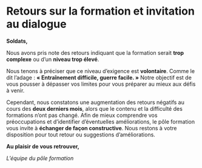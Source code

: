 # Retours sur la formation et invitation au dialogue

**Soldats,**

Nous avons pris note des retours indiquant que la formation serait **trop complexe** ou d’un **niveau trop élevé**.

Nous tenons à préciser que ce niveau d’exigence est **volontaire**. Comme le dit l’adage : **« Entraînement difficile, guerre facile. »** Notre objectif est de vous pousser à dépasser vos limites pour vous préparer au mieux aux défis à venir.

Cependant, nous constatons une augmentation des retours négatifs au cours des **deux derniers mois**, alors que le contenu et la difficulté des formations n’ont pas changé. Afin de mieux comprendre vos préoccupations et d’identifier d’éventuelles améliorations, le pôle formation vous invite à **échanger de façon constructive**. Nous restons à votre disposition pour tout retour ou suggestions d’améliorations.

**Au plaisir de vous retrouver,**

*L’équipe du pôle formation*